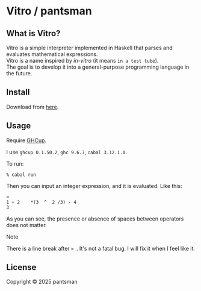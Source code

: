 # Vitro / pantsman

## What is Vitro?
Vitro is a simple interpreter implemented in Haskell that parses and evaluates mathematical expressions.  
Vitro is a name inspired by _in-vitro_ (it means `in a test tube`).  
The goal is to develop it into a general-purpose programming language in the future.

## Install
Download from [here](https://github.com/pantsman-jp/Vitro).

## Usage
Require [GHCup](https://www.haskell.org/ghcup/).

I use `ghcup 0.1.50.2`, `ghc 9.6.7`, `cabal 3.12.1.0`.

To run:
```shell
% cabal run
```
Then you can input an integer expression, and it is evaluated.
Like this:
```
>
1 + 2    *(3  ^  2 /3) - 4
3
```
As you can see, the presence or absence of spaces between operators does not matter.

> [!NOTE]
> There is a line break after `> `.
> It's not a fatal bug.
> I will fix it when I feel like it.

## License
Copyright © 2025 pantsman
